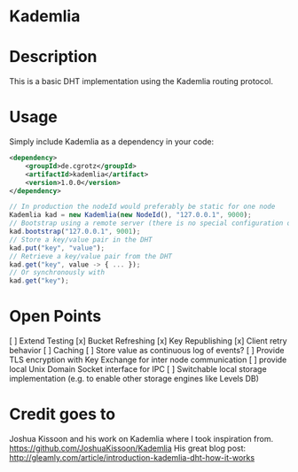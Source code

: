 Kademlia
========

# Description
This is a basic DHT implementation using the Kademlia routing protocol.

# Usage
Simply include Kademlia as a dependency in your code:
```xml
<dependency>
    <groupId>de.cgrotz</groupId>
    <artifactId>kademlia</artifact>
    <version>1.0.0</version>
</dependency>
```

```javascript
// In production the nodeId would preferably be static for one node
Kademlia kad = new Kademlia(new NodeId(), "127.0.0.1", 9000);
// Bootstrap using a remote server (there is no special configuration on the remote server necessary)
kad.bootstrap("127.0.0.1", 9001);
// Store a key/value pair in the DHT
kad.put("key", "value");
// Retrieve a key/value pair from the DHT
kad.get("key", value -> { ... });
// Or synchronously with
kad.get("key");
```

# Open Points
[ ] Extend Testing
[x] Bucket Refreshing
[x] Key Republishing
[x] Client retry behavior
[ ] Caching
[ ] Store value as continuous log of events?
[ ] Provide TLS encryption with Key Exchange for inter node communication
[ ] provide local Unix Domain Socket interface for IPC
[ ] Switchable local storage implementation (e.g. to enable other storage engines like Levels DB)

# Credit goes to
Joshua Kissoon and his work on Kademlia where I took inspiration from. https://github.com/JoshuaKissoon/Kademlia
His great blog post: http://gleamly.com/article/introduction-kademlia-dht-how-it-works
